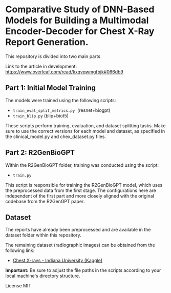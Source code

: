 # Comparative Study of DNN-Based Models for Building a Multimodal Encoder-Decoder for Chest X-Ray Report Generation. 

This repository is divided into two main parts

Link to the article in development: https://www.overleaf.com/read/kxqvqwmgfbjk#066db9

## Part 1: Initial Model Training

The models were trained using the following scripts:

- `train_eval_split_metrics.py`  (resnet+biogpt)
- `train_blip.py` (blip+biot5)

These scripts perform training, evaluation, and dataset splitting tasks. Make sure to use the correct versions for each model and dataset, as specified in the clinical_model.py and chex_dataset.py files.

## Part 2: R2GenBioGPT

Within the R2GenBioGPT folder, training was conducted using the script:

- `train.py`

This script is responsible for training the R2GenBioGPT model, which uses the preprocessed data from the first stage. The configurations here are independent of the first part and more closely aligned with the original codebase from the R2GenGPT paper.

## Dataset

The reports have already been preprocessed and are available in the dataset folder within this repository.

The remaining dataset (radiographic images) can be obtained from the following link:

- [Chest X-rays - Indiana University (Kaggle)](https://www.kaggle.com/datasets/raddar/chest-xrays-indiana-university)

**Important:** Be sure to adjust the file paths in the scripts according to your local machine's directory structure.

License
MIT



